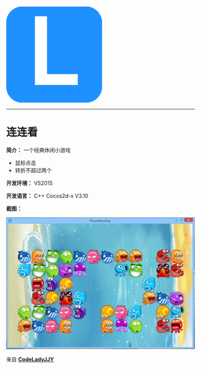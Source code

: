 [![logo](/logo.png)](http://www.codelady.space)

----------

# 连连看

**简介：** 一个经典休闲小游戏

* 鼠标点击
* 转折不超过两个

**开发环境：** VS2015

**开发语言：** C++ Cocos2d-x V3.10

**截图：**

![连连看](/PictureMatching.PNG)

来自 **[CodeLadyJJY](http://www.codelady.space)**

